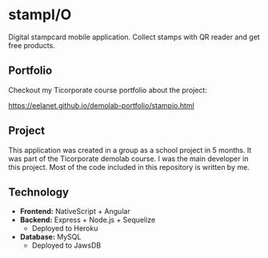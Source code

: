 # stampI/O

Digital stampcard mobile application. Collect stamps with QR reader and get free products.

## Portfolio

Checkout my Ticorporate course portfolio about the project:

https://eelanet.github.io/demolab-portfolio/stampio.html

## Project

This application was created in a group as a school project in 5 months. It was part of the Ticorporate demolab course. I was the main developer in this project. Most of the code included in this repository is written by me.

## Technology

- **Frontend:**  NativeScript + Angular
- **Backend:** Express + Node.js + Sequelize
  - Deployed to Heroku
- **Database:** MySQL
  - Deployed to JawsDB
